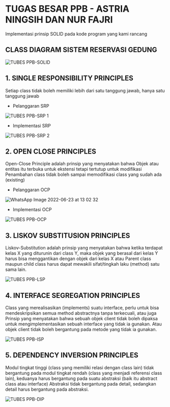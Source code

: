 # TUGAS BESAR PPB - ASTRIA NINGSIH DAN NUR FAJRI

Implementasi prinsip SOLID pada kode program yang kami rancang

## CLASS DIAGRAM SISTEM RESERVASI GEDUNG

![TUBES PPB-SOLID](https://user-images.githubusercontent.com/79297875/175224814-8b3bb287-e86d-4add-9d28-068afae77864.png)

## 1. SINGLE RESPONSIBILITY PRINCIPLES
Setiap class tidak boleh memiliki lebih dari satu tanggung jawab, hanya satu tanggung jawab
- Pelanggaran SRP

![TUBES PPB-SRP 1](https://user-images.githubusercontent.com/79297875/175225306-c6f616c7-745d-4187-8480-11b9bf78a18a.png)

- Implementasi SRP

![TUBES PPB-SRP 2](https://user-images.githubusercontent.com/79297875/175225591-febc5e53-ca8c-42df-8824-8aa1f79306c8.png)

## 2. OPEN CLOSE PRINCIPLES
Open-Close Principle adalah prinsip yang menyatakan bahwa Objek atau entitas itu terbuka untuk ekstensi tetapi tertutup untuk modifikasi
Penambahan class tidak boleh sampai memodifikasi class yang sudah ada (existing)
- Pelanggaran OCP

![WhatsApp Image 2022-06-23 at 13 02 32](https://user-images.githubusercontent.com/79297875/175226517-358b4a83-a46e-4f50-9aff-97be7ba5ec45.jpeg)

- Implementasi OCP

![TUBES PPB-OCP](https://user-images.githubusercontent.com/79297875/175225789-e002e430-3477-4642-ab77-f04edb357474.png)

## 3. LISKOV SUBSTITUSION PRINCIPLES 
Liskov-Substitution adalah prinsip yang menyatakan bahwa ketika terdapat kelas X yang diturunin dari class Y, maka objek yang berasal dari kelas Y harus bisa menggantikan dengan objek dari kelas X 
atau Parent class maupun child class harus dapat mewakili sifat/tingkah laku (method) satu sama lain.

![TUBES PPB-LSP](https://user-images.githubusercontent.com/79297875/175226740-8eaefae1-5e95-4a41-86e3-65c429ff3335.png)

## 4. INTERFACE SEGREGATION PRINCIPLES
Class yang merealisasikan (implements) suatu interface, perlu untuk bisa mendeskripsikan semua method abstractnya tanpa terkecuali, atau juga Prinsip yang menyatakan bahwa sebuah objek client tidak boleh dipaksa untuk mengimplementasikan sebuah interface yang tidak ia gunakan. Atau objek client tidak boleh bergantung pada metode yang tidak ia gunakan.

![TUBES PPB-ISP](https://user-images.githubusercontent.com/79297875/175227017-4884b420-57d4-4b17-8ae5-7d597bdde050.png)

## 5. DEPENDENCY INVERSION PRINCIPLES
Modul tingkat tinggi (class yang memiliki relasi dengan class lain) tidak bergantung pada modul tingkat rendah (class yang menjadi referensi class lain), keduanya harus bergantung pada suatu abstraksi (baik itu abstract class atau interface) Abstraksi tidak bergantung pada detail, sedangkan detail harus bergantung pada abstraksi.

![TUBES PPB-DIP](https://user-images.githubusercontent.com/79297875/175227194-52812476-73f1-4e62-aecf-81d16c0c67e0.png)
